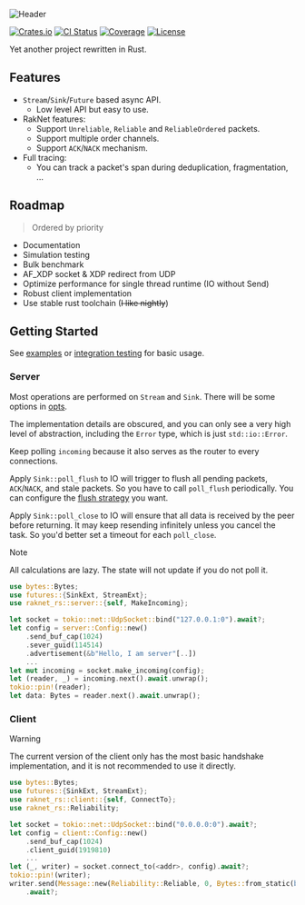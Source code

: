 ![Header](https://capsule-render.vercel.app/api?type=Waving&color=timeGradient&height=300&animation=fadeIn&section=header&text=raknet-rs&fontSize=90&fontAlignY=45)

[![Crates.io](https://img.shields.io/crates/v/raknet-rs.svg?style=flat-square&logo=rust)](https://crates.io/crates/raknet-rs)
[![CI Status](https://img.shields.io/github/actions/workflow/status/MemoriesOfTime/raknet-rs/ci.yml?style=flat-square&logo=github)](https://github.com/MemoriesOfTime/raknet-rs/actions)
[![Coverage](https://img.shields.io/codecov/c/github/MemoriesOfTime/raknet-rs?style=flat-square&logo=codecov)](https://app.codecov.io/github/MemoriesOfTime/raknet-rs)
[![License](https://img.shields.io/crates/l/raknet-rs?style=flat-square)](https://github.com/MemoriesOfTime/raknet-rs/blob/master/LICENSE)

Yet another project rewritten in Rust.

## Features

- `Stream`/`Sink`/`Future` based async API.
  - Low level API but easy to use.
- RakNet features:
  - Support `Unreliable`, `Reliable` and `ReliableOrdered` packets.
  - Support multiple order channels.
  - Support `ACK`/`NACK` mechanism.
- Full tracing:
  - You can track a packet's span during deduplication, fragmentation, ...

## Roadmap

> Ordered by priority

- Documentation
- Simulation testing
- Bulk benchmark
- AF_XDP socket & XDP redirect from UDP
- Optimize performance for single thread runtime (IO without Send)
- Robust client implementation
- Use stable rust toolchain (~~I like nightly~~)

## Getting Started

See [examples](examples/) or [integration testing](src/tests.rs) for basic usage.

### Server

Most operations are performed on `Stream` and `Sink`. There will be some options in [opts](src/opts.rs).

The implementation details are obscured, and you can only see a very high level of abstraction, including the `Error` type, which is just `std::io::Error`.

Keep polling `incoming` because it also serves as the router to every connections.

Apply `Sink::poll_flush` to IO will trigger to flush all pending packets, `ACK`/`NACK`, and stale packets. So you have to call `poll_flush` periodically. You can configure the [flush strategy](src/opts.rs) you want.

Apply `Sink::poll_close` to IO will ensure that all data is received by the peer before returning. It may keep resending infinitely unless you cancel the task. So you'd better set a timeout for each `poll_close`.

> [!NOTE]
> All calculations are lazy. The state will not update if you do not poll it.

```rust
use bytes::Bytes;
use futures::{SinkExt, StreamExt};
use raknet_rs::server::{self, MakeIncoming};

let socket = tokio::net::UdpSocket::bind("127.0.0.1:0").await?;
let config = server::Config::new()
    .send_buf_cap(1024)
    .sever_guid(114514)
    .advertisement(&b"Hello, I am server"[..])
    ...
let mut incoming = socket.make_incoming(config);
let (reader, _) = incoming.next().await.unwrap();
tokio::pin!(reader);
let data: Bytes = reader.next().await.unwrap();
```

### Client

> [!WARNING]
> The current version of the client only has the most basic handshake implementation, and it is not recommended to use it directly.

```rust
use bytes::Bytes;
use futures::{SinkExt, StreamExt};
use raknet_rs::client::{self, ConnectTo};
use raknet_rs::Reliability;

let socket = tokio::net::UdpSocket::bind("0.0.0.0:0").await?;
let config = client::Config::new()
    .send_buf_cap(1024)
    .client_guid(1919810)
    ...
let (_, writer) = socket.connect_to(<addr>, config).await?;
tokio::pin!(writer);
writer.send(Message::new(Reliability::Reliable, 0, Bytes::from_static(b"Hello, Anyone there?")))
    .await?;
```

